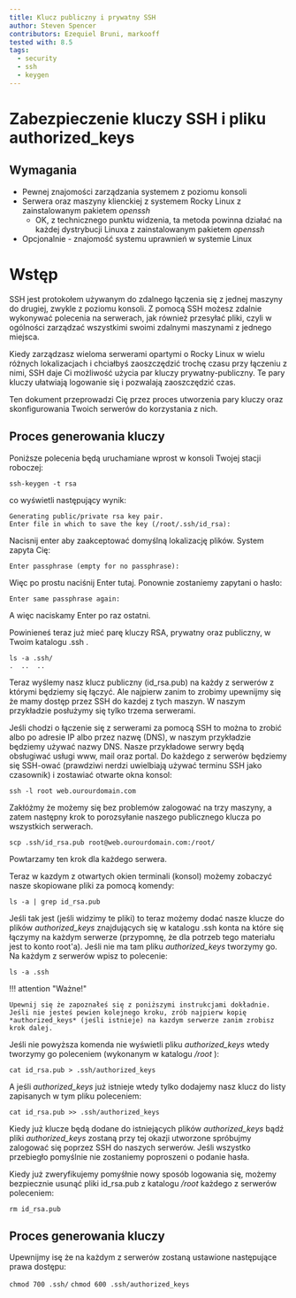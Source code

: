 ```yaml
---
title: Klucz publiczny i prywatny SSH
author: Steven Spencer
contributors: Ezequiel Bruni, markooff
tested with: 8.5
tags:
  - security
  - ssh
  - keygen
---
```


# Zabezpieczenie kluczy SSH i pliku authorized_keys

## Wymagania

* Pewnej znajomości zarządzania systemem z poziomu konsoli
* Serwera oraz maszyny klienckiej z systemem Rocky Linux z zainstalowanym pakietem *openssh*
    * OK, z technicznego punktu widzenia, ta metoda powinna działać na każdej dystrybucji Linuxa z zainstalowanym pakietem *openssh*
* Opcjonalnie - znajomość systemu uprawnień w systemie Linux

# Wstęp

SSH jest protokołem używanym do zdalnego łączenia się z jednej maszyny do drugiej, zwykle z poziomu konsoli. Z pomocą SSH możesz zdalnie wykonywać polecenia na serwerach, jak również przesyłać pliki, czyli w ogólności zarządzać wszystkimi swoimi zdalnymi maszynami z jednego miejsca.

Kiedy zarządzasz wieloma serwerami opartymi o Rocky Linux w wielu różnych lokalizacjach i chciałbyś zaoszczędzić trochę czasu przy łączeniu z nimi, SSH daje Ci możliwość użycia par kluczy prywatny-publiczny. Te pary kluczy ułatwiają logowanie się i pozwalają zaoszczędzić czas.

Ten dokument przeprowadzi Cię przez proces utworzenia pary kluczy oraz skonfigurowania Twoich serwerów do korzystania z nich.

## Proces generowania kluczy

Poniższe polecenia będą uruchamiane wprost w konsoli Twojej stacji roboczej:

```
ssh-keygen -t rsa
```

co wyświetli następujący wynik:

```
Generating public/private rsa key pair.
Enter file in which to save the key (/root/.ssh/id_rsa):
```

Nacisnij enter aby zaakceptować domyślną lokalizację plików. System zapyta Cię:

`Enter passphrase (empty for no passphrase):`

Więc po prostu naciśnij Enter tutaj. Ponownie zostaniemy zapytani o hasło:

`Enter same passphrase again:`

A więc naciskamy Enter po raz ostatni.

Powinieneś teraz już mieć parę kluczy RSA, prywatny oraz publiczny, w Twoim katalogu .ssh .

```
ls -a .ssh/
.  ..  ..
```

Teraz wyślemy nasz klucz publiczny (id_rsa.pub) na każdy z serwerów z którymi będziemy się łączyć. Ale najpierw zanim to zrobimy upewnijmy się że mamy dostęp przez SSH do kazdej z tych maszyn. W naszym przykładzie posłużymy się tylko trzema serwerami.

Jeśli chodzi o łączenie się z serwerami za pomocą SSH to można to zrobić albo po adresie IP albo przez nazwę (DNS), w naszym przykładzie będziemy używać nazwy DNS. Nasze przykładowe serwry będą obsługiwać usługi www, mail oraz portal. Do każdego z serwerów będziemy się SSH-ować (prawdziwi nerdzi uwielbiają używać terminu SSH jako czasownik) i zostawiać otwarte okna konsol:

`ssh -l root web.ourourdomain.com`

Zakłóżmy że możemy się bez problemów zalogować na trzy maszyny, a zatem następny krok to porozsyłanie naszego publicznego klucza po wszystkich serwerach.

`scp .ssh/id_rsa.pub root@web.ourourdomain.com:/root/`

Powtarzamy ten krok dla każdego serwera.

Teraz w kazdym z otwartych okien terminali (konsol) możemy zobaczyć nasze skopiowane pliki za pomocą komendy:

`ls -a | grep id_rsa.pub`

Jeśli tak jest (jeśli widzimy te pliki) to teraz możemy dodać nasze klucze do plików *authorized_keys* znajdujących się w katalogu .ssh konta na które się łączymy na każdym serwerze (przypomnę, że dla potrzeb tego materiału jest to konto root'a). Jeśli nie ma tam pliku *authorized_keys* tworzymy go. Na każdym z serwerów wpisz to polecenie:

`ls -a .ssh`

!!! attention "Ważne!"

    Upewnij się że zapoznałeś się z poniższymi instrukcjami dokładnie. Jeśli nie jesteś pewien kolejnego kroku, zrób najpierw kopię *authorized_keys* (jeśli istnieje) na kazdym serwerze zanim zrobisz krok dalej.

Jeśli nie powyższa komenda nie wyświetli pliku *authorized_keys* wtedy tworzymy go poleceniem (wykonanym w katalogu _/root_ ):

`cat id_rsa.pub > .ssh/authorized_keys`

A jeśli _authorized_keys_ już istnieje wtedy tylko dodajemy nasz klucz do listy zapisanych w tym pliku poleceniem:

`cat id_rsa.pub >> .ssh/authorized_keys`

Kiedy już klucze będą dodane do istniejących plików _authorized_keys_ bądź pliki _authorized_keys_ zostaną przy tej okazji utworzone spróbujmy zalogować się poprzez SSH do naszych serwerów. Jeśli wszystko przebiegło pomyślnie nie zostaniemy poproszeni o podanie hasła.

Kiedy już zweryfikujemy pomyśłnie nowy sposób logowania się, możemy bezpiecznie usunąć pliki id_rsa.pub z katalogu _/root_ każdego z serwerów poleceniem:

`rm id_rsa.pub`

## Proces generowania kluczy

Upewnijmy isę że na każdym z serwerów zostaną ustawione następujące prawa dostępu:

`chmod 700 .ssh/` `chmod 600 .ssh/authorized_keys`
